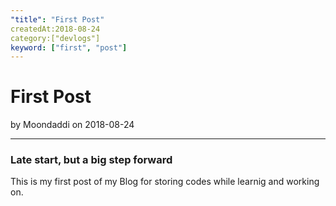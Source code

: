 ```yaml
---
"title": "First Post"
createdAt:2018-08-24
category:["devlogs"]
keyword: ["first", "post"]
---
```


# First Post

by Moondaddi on 2018-08-24

---

### Late start, but a big step forward

This is my first post of my Blog for storing codes while learnig and working on.
